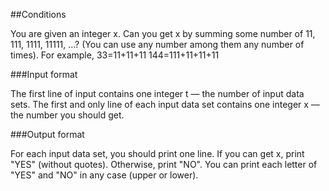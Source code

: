 ##Conditions

You are given an integer x.
Can you get x by summing some number of 11, 111, 1111, 11111, …? (You can use any number among them any number of times).
For example,
33=11+11+11
144=111+11+11+11

###Input format

The first line of input contains one integer t — the number of input data sets.
The first and only line of each input data set contains one integer x — the number you should get.

###Output format

For each input data set, you should print one line. If you can get x, print "YES" (without quotes). Otherwise, print "NO".
You can print each letter of "YES" and "NO" in any case (upper or lower).